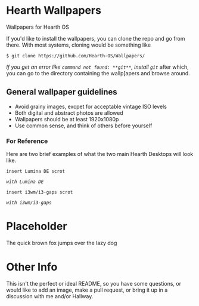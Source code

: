 # Hearth Wallpapers
Wallpapers for Hearth OS

If you'd like to install the wallpapers, you can clone the repo and go from there. With most systems, cloning would be something like
```
$ git clone https://github.com/Hearth-OS/Wallpapers/
```
*If you get an error like `command not found: **git**`, install `git`*
after which, you can go to the directory containing the wallp[apers and browse around.

## General wallpaper guidelines


* Avoid grainy images, excpet for acceptable vintage ISO levels
* Both digital and abstract photos are allowed
* Wallpapers should be at least 1920x1080p
* Use common sense, and think of others before yourself

### For Reference

Here are two brief examples of what the two main Hearth Desktops will look like.

```insert Lumina DE scrot```

*`with Lumina DE`*


```insert i3wm/i3-gaps scrot```

*`with i3wm/i3-gaps`*

# Placeholder
The quick brown fox jumps over the lazy dog

# Other Info
This isn't the perfect or ideal README, so you have some questions, or would like to add an image, make a pull request, or bring it up in a discussion with me and/or Hallway.
